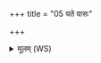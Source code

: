 +++
title = "05 यते वासः"

+++
<details><summary>मूलम् (WS)</summary>

यते वासः परिधानं यां नीविं कृणुषे त्वम् ।  
शिवं ते तन्वे तत् कृण्मः संस्पर्शे ऽद्रूक्ष्णमस्तु ते ॥ ६ ॥
</details>